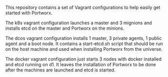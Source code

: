 This repository contains a set of Vagrant configurations to help easily get started with Portworx.

The k8s vagrant configuration launches a master and 3 mignions and installs etcd on the master and Portworx on the minions.

The dcos vagrant configuration installs 1 master, 3 private agents, 1 public agent and a boot node. It contains a start-etcd.sh script that should be run on the host machine and used when installing Portworx from the universe.

The docker vagrant configuration just starts 3 nodes with docker installed and etcd running on d1. It leaves the installation of Portworx to be done after the machines are launched and etcd is started.  
